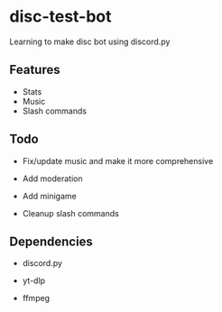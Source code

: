# disc-test-bot

Learning to make disc bot using discord.py





## Features

- Stats
- Music
- Slash commands




## Todo

- Fix/update music and make it more comprehensive

- Add moderation

- Add minigame

- Cleanup slash commands




## Dependencies

- discord.py

- yt-dlp

- ffmpeg

